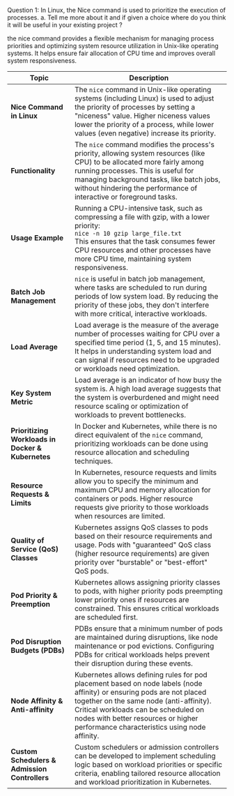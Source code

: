 
Question 1: In Linux, the Nice command is used to prioritize the execution of processes.
a. Tell me more about it and if given a choice where do you think it will be useful in your existing project ?

 the nice command provides a flexible mechanism for managing process priorities and optimizing 
 system resource utilization in Unix-like operating systems. 
 It helps ensure fair allocation of CPU time and improves overall system responsiveness.



| **Topic**                                 | **Description**                                                                                                                                                                                                                                                                                              |
|-------------------------------------------|--------------------------------------------------------------------------------------------------------------------------------------------------------------------------------------------------------------------------------------------------------------------------------------------------------------|
| **Nice Command in Linux**                 | The `nice` command in Unix-like operating systems (including Linux) is used to adjust the priority of processes by setting a "niceness" value. Higher niceness values lower the priority of a process, while lower values (even negative) increase its priority.                                             |
| **Functionality**                         | The `nice` command modifies the process's priority, allowing system resources (like CPU) to be allocated more fairly among running processes. This is useful for managing background tasks, like batch jobs, without hindering the performance of interactive or foreground tasks.                            |
| **Usage Example**                         | Running a CPU-intensive task, such as compressing a file with gzip, with a lower priority: <br> `nice -n 10 gzip large_file.txt` <br> This ensures that the task consumes fewer CPU resources and other processes have more CPU time, maintaining system responsiveness.                                       |
| **Batch Job Management**                  | `nice` is useful in batch job management, where tasks are scheduled to run during periods of low system load. By reducing the priority of these jobs, they don't interfere with more critical, interactive workloads.                                                                                          |
| **Load Average**                          | Load average is the measure of the average number of processes waiting for CPU over a specified time period (1, 5, and 15 minutes). It helps in understanding system load and can signal if resources need to be upgraded or workloads need optimization.                                                    |
| **Key System Metric**                     | Load average is an indicator of how busy the system is. A high load average suggests that the system is overburdened and might need resource scaling or optimization of workloads to prevent bottlenecks.                                                                                                    |
| **Prioritizing Workloads in Docker & Kubernetes** | In Docker and Kubernetes, while there is no direct equivalent of the `nice` command, prioritizing workloads can be done using resource allocation and scheduling techniques.                                                                                                                             |
| **Resource Requests & Limits**            | In Kubernetes, resource requests and limits allow you to specify the minimum and maximum CPU and memory allocation for containers or pods. Higher resource requests give priority to those workloads when resources are limited.                                                                                   |
| **Quality of Service (QoS) Classes**      | Kubernetes assigns QoS classes to pods based on their resource requirements and usage. Pods with "guaranteed" QoS class (higher resource requirements) are given priority over "burstable" or "best-effort" QoS pods.                                                                                          |
| **Pod Priority & Preemption**             | Kubernetes allows assigning priority classes to pods, with higher priority pods preempting lower priority ones if resources are constrained. This ensures critical workloads are scheduled first.                                                                                                              |
| **Pod Disruption Budgets (PDBs)**         | PDBs ensure that a minimum number of pods are maintained during disruptions, like node maintenance or pod evictions. Configuring PDBs for critical workloads helps prevent their disruption during these events.                                                                                              |
| **Node Affinity & Anti-affinity**         | Kubernetes allows defining rules for pod placement based on node labels (node affinity) or ensuring pods are not placed together on the same node (anti-affinity). Critical workloads can be scheduled on nodes with better resources or higher performance characteristics using node affinity.                   |
| **Custom Schedulers & Admission Controllers** | Custom schedulers or admission controllers can be developed to implement scheduling logic based on workload priorities or specific criteria, enabling tailored resource allocation and workload prioritization in Kubernetes.                                                                                  |
